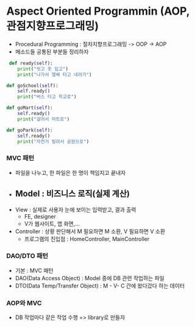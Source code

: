 # Aspect Oriented Programmin (AOP, 관점지향프로그래밍) 
- Procedural Programming : 절차지향프로그래밍 -> OOP -> AOP
- 메소드들 공통된 부분들 정리하자
```py
 def ready(self):
    print("씻고 옷 입고")
    print("나가서 엘베 타고 내려가")

def goSchool(self):
    self.ready()
    print("버스 타고 학교로")

def goMart(self):
    self.ready()
    print("걸어서 마트로")

def goPark(self):
    self.ready()
    print("자전거 빌려서 공원으로")
```
### MVC 패턴
- 파일을 나누고, 한 파일은 한 명이 책임지고 끝내자
- Model : 비즈니스 로직(실제 계산)
    - 
- View : 실제로 사용자 눈에 보이는 입력받고, 결과 출력
    - FE, designer
    - V가 웹사이트, 앱 화면,...
- Controller : 상황 판단해서 M 필요하면 M 소환, V 필요하면 V 소환
    - 프로그램의 진입점 : HomeController, MainController

### DAO/DTO 패턴
- 기본 : MVC 패턴
- DAO(Data Access Object) : Model 중에 DB 관련 작업하는 파일
- DTO(Data Temp/Transfer Object) : M - V- C 간에 왔다갔다 하는 데이터 

### AOP와 MVC
- DB 작업마다 같은 작업 수행 => library로 만들자